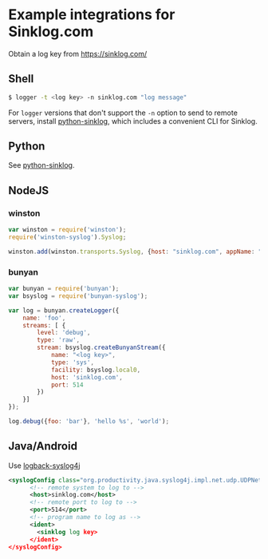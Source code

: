 # Example integrations for Sinklog.com
Obtain a log key from https://sinklog.com/

## Shell
```bash
$ logger -t <log key> -n sinklog.com "log message"
```

For `logger` versions that don't support the `-n` option to send to remote servers, install [python-sinklog](https://github.com/sinklog/python-sinklog), which includes a convenient CLI for Sinklog.

## Python
See [python-sinklog](https://github.com/sinklog/python-sinklog).


## NodeJS
### winston
```javascript
var winston = require('winston');
require('winston-syslog').Syslog;

winston.add(winston.transports.Syslog, {host: "sinklog.com", appName: "<log key>"});
```

### bunyan
```javascript
var bunyan = require('bunyan');
var bsyslog = require('bunyan-syslog');

var log = bunyan.createLogger({
    name: 'foo',
    streams: [ {
        level: 'debug',
        type: 'raw',
        stream: bsyslog.createBunyanStream({
            name: "<log key>",
            type: 'sys',
            facility: bsyslog.local0,
            host: 'sinklog.com',
            port: 514
        })
    }]
});

log.debug({foo: 'bar'}, 'hello %s', 'world');
```

## Java/Android
Use [logback-syslog4j](https://github.com/papertrail/logback-syslog4j)
```xml
<syslogConfig class="org.productivity.java.syslog4j.impl.net.udp.UDPNetSyslogConfig">
      <!-- remote system to log to -->
      <host>sinklog.com</host>
      <!-- remote port to log to -->
      <port>514</port>
      <!-- program name to log as -->
      <ident>
        <sinklog log key>
      </ident>
</syslogConfig>
```

